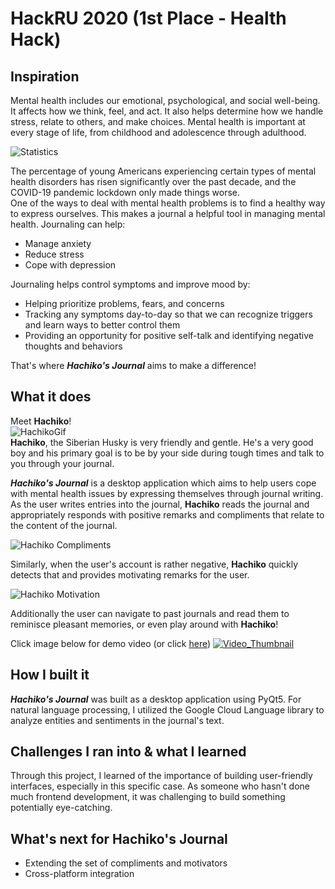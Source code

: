 # HackRU 2020 (1st Place - Health Hack)
## Inspiration
Mental health includes our emotional, psychological, and social well-being. It affects how we think, feel, and act. It also helps determine how we handle stress, relate to others, and make choices. Mental health is important at every stage of life, from childhood and adolescence through adulthood.  
  
![Statistics](https://media.nature.com/lw800/magazine-assets/d41586-020-00296-x/d41586-020-00296-x_17665078.jpg)  
  
The percentage of young Americans experiencing certain types of mental health disorders has risen significantly over the past decade, and the COVID-19 pandemic lockdown only made things worse.  
One of the ways to deal with mental health problems is to find a healthy way to express ourselves. This makes a journal a helpful tool in managing mental health. Journaling can help:
- Manage anxiety
- Reduce stress
- Cope with depression  
  
Journaling helps control symptoms and improve mood by:
- Helping prioritize problems, fears, and concerns
- Tracking any symptoms day-to-day so that we can recognize triggers and learn ways to better control them
- Providing an opportunity for positive self-talk and identifying negative thoughts and behaviors
  
That's where ***Hachiko's Journal*** aims to make a difference!
## What it does
Meet **Hachiko**!  
![HachikoGif](https://challengepost-s3-challengepost.netdna-ssl.com/photos/production/software_photos/001/274/136/datas/original.gif)  
**Hachiko**, the Siberian Husky is very friendly and gentle. He's a very good boy and his primary goal is to be by your side during tough times and talk to you through your journal.  
  
***Hachiko's Journal*** is a desktop application which aims to help users cope with mental health issues by expressing themselves through journal writing. As the user writes entries into the journal, **Hachiko** reads the journal and appropriately responds with positive remarks and compliments that relate to the content of the journal.  
  
![Hachiko Compliments](https://challengepost-s3-challengepost.netdna-ssl.com/photos/production/software_photos/001/274/561/datas/original.png)  
    
Similarly, when the user's account is rather negative, **Hachiko** quickly detects that and provides motivating remarks for the user.  
  
![Hachiko Motivation](https://challengepost-s3-challengepost.netdna-ssl.com/photos/production/software_photos/001/274/562/datas/original.png)  
  
Additionally the user can navigate to past journals and read them to reminisce pleasant memories, or even play around with **Hachiko**!  
  
Click image below for demo video (or click [here](https://youtu.be/eLksAlg7IP8))
[![Video_Thumbnail](http://i3.ytimg.com/vi/eLksAlg7IP8/maxresdefault.jpg)](https://youtu.be/eLksAlg7IP8)
## How I built it
***Hachiko's Journal*** was built as a desktop application using PyQt5. For natural language processing, I utilized the Google Cloud Language library to analyze entities and sentiments in the journal's text.
## Challenges I ran into & what I learned
Through this project, I learned of the importance of building user-friendly interfaces, especially in this specific case. As someone who hasn't done much frontend development, it was challenging to build something potentially eye-catching.
## What's next for Hachiko's Journal
- Extending the set of compliments and motivators
- Cross-platform integration
